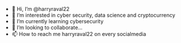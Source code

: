 - 👋 Hi, I’m @harryraval22
- 👀 I’m interested in cyber security, data science and cryptocurrency
- 🌱 I’m currently learning cybersecurity
- 💞️ I’m looking to collaborate...
- 📫 How to reach me harryraval22 on every socialmedia

<!---
harryraval22/harryraval22 is a ✨ special ✨ repository because its `README.md` (this file) appears on your GitHub profile.
You can click the Preview link to take a look at your changes.
--->
